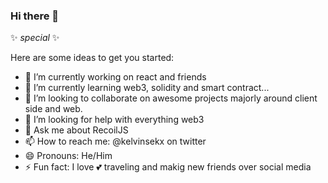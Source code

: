 ### Hi there 👋

✨ _special_ ✨

Here are some ideas to get you started:

- 🔭 I’m currently working on react and friends
- 🌱 I’m currently learning web3, solidity and smart contract...
- 👯 I’m looking to collaborate on awesome projects majorly around client side and web.
- 🤔 I’m looking for help with everything web3 
- 💬 Ask me about RecoilJS
- 📫 How to reach me: @kelvinsekx on twitter
- 😄 Pronouns: He/Him
- ⚡ Fun fact: I love 💕 traveling and makig new friends over social media
